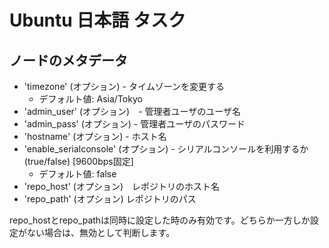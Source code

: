 # Ubuntu 日本語 タスク

## ノードのメタデータ

- 'timezone' (オプション) - タイムゾーンを変更する
  - デフォルト値: Asia/Tokyo
- 'admin_user' (オプション)　- 管理者ユーザのユーザ名
- 'admin_pass' (オプション)  - 管理者ユーザのパスワード
- 'hostname' (オプション) - ホスト名
- 'enable_serialconsole' (オプション) - シリアルコンソールを利用するか(true/false) [9600bps固定]
  - デフォルト値: false
- 'repo_host' (オプション)　レポジトリのホスト名
- 'repo_path' (オプション)  レポジトリのパス

repo_hostとrepo_pathは同時に設定した時のみ有効です。どちらか一方しか設定がない場合は、無効として判断します。
